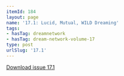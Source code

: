 ```yaml
---
itemId: 184
layout: page
name: '17.1: Lucid, Mutual, WILD Dreaming'
tags:
- hasTag: dreamnetwork
- hasTag: dream-network-volume-17
type: post
urlSlug: '17.1'
---
```

<a href="files/pdfs/Volume_17/17.1-Dream-Network_Volume-17_No-1.pdf" download="">Download issue 17.1</a>